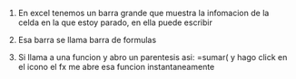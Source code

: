 1. En excel tenemos un barra grande que muestra la infomacion de la celda en la que estoy parado, en ella puede escribir


2. Esa barra se llama barra de formulas 


3. Si llama a una funcion y abro un parentesis
asi: =sumar( y hago click en el icono el fx me abre esa funcion instantaneamente 